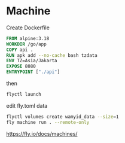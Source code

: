 # Machine 
Create Dockerfile 
```dockerfile
FROM alpine:3.18
WORKDIR /go/app
COPY api .
RUN apk add --no-cache bash tzdata
ENV TZ=Asia/Jakarta
EXPOSE 8080
ENTRYPOINT ["./api"]
```
then 
```sh
flyctl launch
```
edit fly.toml data

```sh
flyctl volumes create wamyid_data --size=1
fly machine run . --remote-only
```

https://fly.io/docs/machines/

